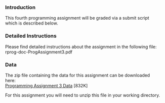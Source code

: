 ### Introduction

This fourth programming assignment will be graded via a submit script which is described below.

### Detailed Instructions

Please find detailed instructions about the assignment in the following file:
rprog-doc-ProgAssignment3.pdf

### Data

The zip file containing the data for this assignment can be downloaded here:  
[Programming Assignment 3 Data](https://d396qusza40orc.cloudfront.net/rprog%2Fdata%2FProgAssignment3-data.zip) [832K]  

For this assignment you will need to unzip this file in your working directory.
